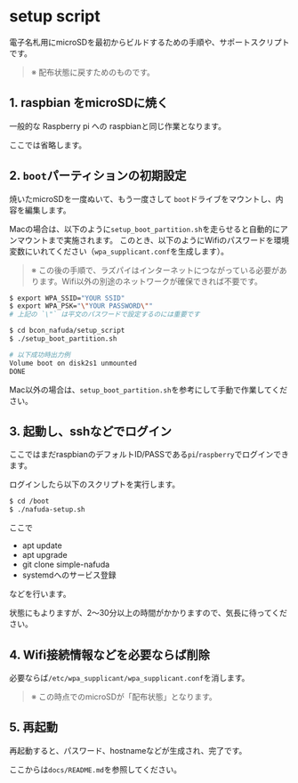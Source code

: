 setup script
============

電子名札用にmicroSDを最初からビルドするための手順や、サポートスクリプトです。

> ※ 配布状態に戻すためのものです。


## 1. raspbian をmicroSDに焼く

一般的な Raspberry pi への raspbianと同じ作業となります。

ここでは省略します。

## 2. `boot`パーティションの初期設定

焼いたmicroSDを一度ぬいて、もう一度さして `boot`ドライブをマウントし、内容を編集します。

Macの場合は、以下のように`setup_boot_partition.sh`を走らせると自動的にアンマウントまで実施されます。 このとき、以下のようにWifiのパスワードを環境変数にいれてください（`wpa_supplicant.conf`を生成します）。

> ※ この後の手順で、ラズパイはインターネットにつながっている必要があります。Wifi以外の別途のネットワークが確保できれば不要です。

```bash
$ export WPA_SSID="YOUR SSID"
$ export WPA_PSK="\"YOUR PASSWORD\"" 
# 上記の `\"` は平文のパスワードで設定するのには重要です

$ cd bcon_nafuda/setup_script
$ ./setup_boot_partition.sh

# 以下成功時出力例
Volume boot on disk2s1 unmounted
DONE
```

Mac以外の場合は、`setup_boot_partition.sh`を参考にして手動で作業してください。


## 3. 起動し、sshなどでログイン

ここではまだraspbianのデフォルトID/PASSである`pi`/`raspberry`でログインできます。

ログインしたら以下のスクリプトを実行します。

```bash
$ cd /boot
$ ./nafuda-setup.sh
```

ここで

- apt update
- apt upgrade
- git clone simple-nafuda
- systemdへのサービス登録

などを行います。

状態にもよりますが、2〜30分以上の時間がかかりますので、気長に待ってください。


## 4. Wifi接続情報などを必要ならば削除

必要ならば`/etc/wpa_supplicant/wpa_supplicant.conf`を消します。

> ※ この時点でのmicroSDが「配布状態」となります。


## 5. 再起動

再起動すると、パスワード、hostnameなどが生成され、完了です。

ここからは`docs/README.md`を参照してください。
